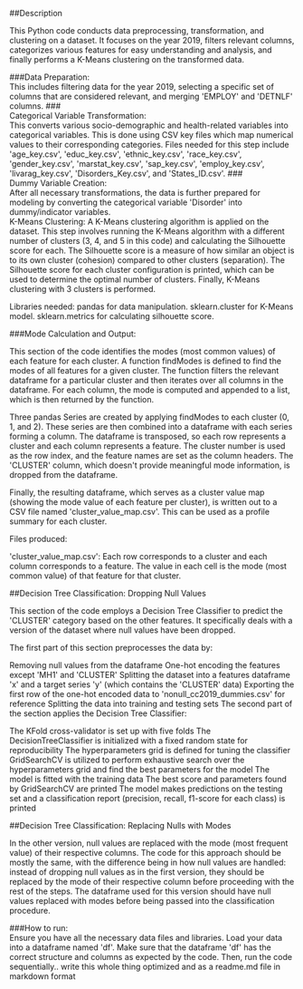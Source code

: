 ##Description

This Python code conducts data preprocessing, transformation, and clustering on a dataset. It focuses on the year 2019, filters relevant columns, categorizes various features for easy understanding and analysis, and finally performs a K-Means clustering on the transformed data.


###Data Preparation:
<br>This includes filtering data for the year 2019, selecting a specific set of columns that are considered relevant, and merging 'EMPLOY' and 'DETNLF' columns.
###<br>Categorical Variable Transformation:
<br>This converts various socio-demographic and health-related variables into categorical variables. This is done using CSV key files which map numerical values to their corresponding categories. Files needed for this step include 'age_key.csv', 'educ_key.csv', 'ethnic_key.csv', 'race_key.csv', 'gender_key.csv', 'marstat_key.csv', 'sap_key.csv', 'employ_key.csv', 'livarag_key.csv', 'Disorders_Key.csv', and 'States_ID.csv'.
###<br>Dummy Variable Creation:
<br>After all necessary transformations, the data is further prepared for modeling by converting the categorical variable 'Disorder' into dummy/indicator variables.
<br>K-Means Clustering:
A K-Means clustering algorithm is applied on the dataset. This step involves running the K-Means algorithm with a different number of clusters (3, 4, and 5 in this code) and calculating the Silhouette score for each. The Silhouette score is a measure of how similar an object is to its own cluster (cohesion) compared to other clusters (separation). The Silhouette score for each cluster configuration is printed, which can be used to determine the optimal number of clusters. Finally, K-Means clustering with 3 clusters is performed.

Libraries needed:
pandas for data manipulation.
sklearn.cluster for K-Means model.
sklearn.metrics for calculating silhouette score.

###Mode Calculation and Output:

This section of the code identifies the modes (most common values) of each feature for each cluster. A function findModes is defined to find the modes of all features for a given cluster. The function filters the relevant dataframe for a particular cluster and then iterates over all columns in the dataframe. For each column, the mode is computed and appended to a list, which is then returned by the function.

Three pandas Series are created by applying findModes to each cluster (0, 1, and 2). These series are then combined into a dataframe with each series forming a column. The dataframe is transposed, so each row represents a cluster and each column represents a feature. The cluster number is used as the row index, and the feature names are set as the column headers. The 'CLUSTER' column, which doesn't provide meaningful mode information, is dropped from the dataframe.

Finally, the resulting dataframe, which serves as a cluster value map (showing the mode value of each feature per cluster), is written out to a CSV file named 'cluster_value_map.csv'. This can be used as a profile summary for each cluster.

Files produced:

'cluster_value_map.csv': Each row corresponds to a cluster and each column corresponds to a feature. The value in each cell is the mode (most common value) of that feature for that cluster.

##Decision Tree Classification: Dropping Null Values

This section of the code employs a Decision Tree Classifier to predict the 'CLUSTER' category based on the other features. It specifically deals with a version of the dataset where null values have been dropped.

The first part of this section preprocesses the data by:

Removing null values from the dataframe
One-hot encoding the features except 'MH1' and 'CLUSTER'
Splitting the dataset into a features dataframe 'x' and a target series 'y' (which contains the 'CLUSTER' data)
Exporting the first row of the one-hot encoded data to 'nonull_cc2019_dummies.csv' for reference
Splitting the data into training and testing sets
The second part of the section applies the Decision Tree Classifier:

The KFold cross-validator is set up with five folds
The DecisionTreeClassifier is initialized with a fixed random state for reproducibility
The hyperparameters grid is defined for tuning the classifier
GridSearchCV is utilized to perform exhaustive search over the hyperparameters grid and find the best parameters for the model
The model is fitted with the training data
The best score and parameters found by GridSearchCV are printed
The model makes predictions on the testing set and a classification report (precision, recall, f1-score for each class) is printed

##Decision Tree Classification: Replacing Nulls with Modes

In the other version, null values are replaced with the mode (most frequent value) of their respective columns. The code for this approach should be mostly the same, with the difference being in how null values are handled: instead of dropping null values as in the first version, they should be replaced by the mode of their respective column before proceeding with the rest of the steps. The dataframe used for this version should have null values replaced with modes before being passed into the classification procedure.

###How to run:
<br>Ensure you have all the necessary data files and libraries. Load your data into a dataframe named 'df'. Make sure that the dataframe 'df' has the correct structure and columns as expected by the code. Then, run the code sequentially.. write this whole thing optimized and as a readme.md file in markdown format